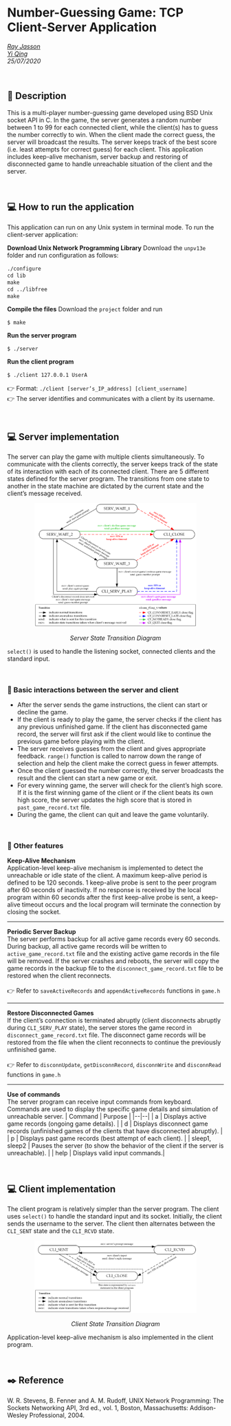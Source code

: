 # Number-Guessing Game: TCP Client-Server Application 
*[Ray Jasson](mailto:holmesqueen2070@yahoo.com)* <br>
*[Yi Qing](mailto:yiqing0519@gmail.com)* <br>
*25/07/2020*

<br>

## :notebook: Description
This is a multi-player number-guessing game developed using BSD Unix socket API in C. 
In the game, the server generates a random number between 1 to 99 for each connected client, while the client(s) has to guess the number correctly to win. When the client made the correct guess, the server will broadcast the results. The server keeps track of the best score (i.e. least attempts for correct guess) for each client. This application includes keep-alive mechanism, server backup and restoring of disconnected game to handle unreachable situation of the client and the server.

<br>

## :computer: How to run the application
This application can run on any Unix system in terminal mode. To run the client-server application:

**Download Unix Network Programming Library**
Download the `unpv13e` folder and run configuration as follows:
```
./configure
cd lib
make
cd ../libfree
make
```
**Compile the files**
Download the `project` folder and run
```
$ make
```
**Run the server program**
```
$ ./server
```
**Run the client program**
```
$ ./client 127.0.0.1 UserA
```
:point_right: Format: `./client [server’s_IP_address] [client_username]` <br>
:point_right: The server identifies and communicates with a client by its username. 

<br>

## :computer:  Server implementation
The server can play the game with multiple clients simultaneously. To communicate with the clients correctly, the server keeps track of the state of its interaction with each of its connected client. There are 5 different states defined for the server program. The transitions from one state to another in the state machine are dictated by the current state and the client’s message received.

<p align=center><img src="/docs/pics/ServerStateTransitionDiagram.png" width=75% height=75%></p>
<p align="center"><i>Server State Transition Diagram</i></p>

`select()` is used to handle the listening socket, connected clients and the standard input.

<br>

### :arrow_down_small: Basic interactions between the server and client

 - After the server sends the game instructions, the client can start or
   decline the game.   
  - If the client is ready to play the game, the server checks if the
   client has any previous unfinished game. If the client has
   disconnected game record, the server will first ask if the client
   would like to continue the previous game before playing with the
   client.   
 - The server receives guesses from the client and gives appropriate feedback. `range()` function is called to narrow down the range of selection and help the client make the correct guess in fewer attempts.
  - Once the client guessed the number correctly, the server broadcasts
   the result and the client can start a new game or exit.   
  - For every winning game, the server will check for the client’s high
   score. If it is the first winning game of the client or if the client
   beats its own high score, the server updates the high score that is stored in `past_game_record.txt` file.
   -  During the game, the client can quit and leave the game voluntarily.   
  
<br>

###  :arrow_down_small: Other features
**Keep-Alive Mechanism** <br>
Application-level keep-alive mechanism is implemented to detect the unreachable or idle state of the client. A maximum keep-alive period is defined to be 120 seconds. 1 keep-alive probe is sent to the peer program after 60 seconds of inactivity. If no response is received by the local program within 60 seconds after the first keep-alive probe is sent, a keep-alive timeout occurs and the local program will terminate the connection by closing the socket.

-----------------------------------

**Periodic Server Backup** <br>
The server performs backup for all active game records every 60 seconds. During backup, all active game records will be written to `active_game_record.txt` file and the existing active game records in the file will be removed. If the server crashes and reboots, the server will copy the game records in the backup file to the `disconnect_game_record.txt` file to be restored when the client reconnects.
<br><br>
:point_right: Refer to `saveActiveRecords` and `appendActiveRecords` functions in `game.h`

-----------------------------------

**Restore Disconnected Games** <br>
If the client’s connection is terminated abruptly (client disconnects abruptly during `CLI_SERV_PLAY` state), the server stores the game record in `disconnect_game_record.txt` file. The disconnect game records will be restored from the file when the client reconnects to continue the previously unfinished game.
<br><br>
:point_right: Refer to `disconnUpdate`, `getDisconnRecord`, `disconnWrite` and `disconnRead` functions in `game.h`

-----------------------------------

**Use of commands** <br>
The server program can receive input commands from keyboard. Commands are used to display the specific game details and simulation of unreachable server.
| Command | Purpose  |
|--|--|
| a | Displays active game records (ongoing game details).   |
| d | Displays disconnect game records (unfinished games of the clients that have disconnected abruptly).  |
| p  | Displays past game records (best attempt of each client).  |
| sleep1, sleep2   | Pauses the server (to show the behavior of the client if the server is unreachable).   |
| help  | Displays valid input commands.| 

<br>

## :computer:  Client implementation
The client program is relatively simpler than the server program. The client uses `select()` to handle the standard input and its socket. Initially, the client sends the username to the server. The client then alternates between the `CLI_SENT` state and the `CLI_RCVD` state.
<p align=center><img src="/docs/pics/ClientStateTransitionDiagram.png" width=75% height=75%></p>
<p align="center"><i>Client State Transition Diagram</i></p>

Application-level keep-alive mechanism is also implemented in the client program.

<br>

## :black_nib: Reference
W. R. Stevens, B. Fenner and A. M. Rudoff, UNIX Network Programming: The Sockets Networking API, 3rd ed., vol. 1, Boston, Massachusetts: Addison-Wesley Professional, 2004.
